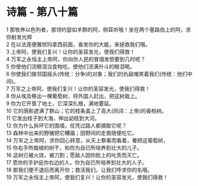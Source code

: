 # 诗篇 - 第八十篇
  
 1 那牧养以色列者，那领约瑟如羊群的阿，侧耳听哦！坐在两个基路伯上的阿，求你射发光辉  
 2 在以法莲便雅悯玛拿西前面，奋发你的大能，来拯救我们哦。  
 3 上帝阿，使我们复兴！让你的圣容发光，使我们得救！  
 4 万军之永恒主上帝阿，你向你人民的冒烟发怒要到几时呢？  
 5 你使他们流眼泪当食物吃，使他们流满升斗的眼泪喝。  
 6 你使我们做邻国摇头(传统：分争)的对象；我们的仇敌嗤笑着我们(传统：他们中间)。  
 7 万军之上帝阿，使我们复兴！让你的圣容发光，使我们得救！  
 8 你从埃及移出一棵葡萄树，将外国人赶出，把这树栽上。  
 9 你为它开垦了地土，它深深扎根，满地蔓延。  
 10 它的荫影遮满了群山；它的枝条盖上了高大(同词：上帝)的香柏树。  
 11 它发出枝子到大海，伸出幼枝到大河。  
 12 你为什么拆坏它的围墙，任凭过路人都摘取它呢？  
 13 森林中出来的野猪把它糟蹋；田野间的走兽随便吃它。  
 14 万军之上帝阿，求你回心转意，从天上察看而看着，眷顾这葡萄树，  
 15 你右手所栽植的树干，和你为自已所培养到壮大的儿子。  
 16 这树已被火烧，被刀割；愿敌人因你脸上的叱责而灭亡。  
 17 愿你的手护庇你右边的人，你为自已所培养到壮大的人子。  
 18 那我们便不退后而离开你；救活我们，让我们呼求你的名哦。  
 19 万军之永恒主上帝阿，使我们复兴！让你的圣容发光，使我们得救！